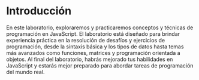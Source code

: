 # Introducción

En este laboratorio, exploraremos y practicaremos conceptos y técnicas de programación en JavaScript. El laboratorio está diseñado para brindar experiencia práctica en la resolución de desafíos y ejercicios de programación, desde la sintaxis básica y los tipos de datos hasta temas más avanzados como funciones, matrices y programación orientada a objetos. Al final del laboratorio, habrás mejorado tus habilidades en JavaScript y estarás mejor preparado para abordar tareas de programación del mundo real.
